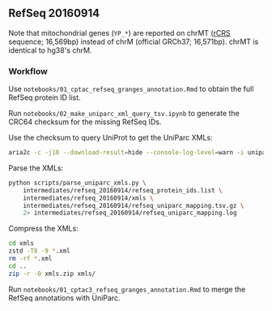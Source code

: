 ## RefSeq 20160914

Note that mitochondrial genes (`YP_*`) are reported on chrMT ([rCRS] sequence; 16,569bp) instead of chrM (official GRCh37; 16,571bp). chrMT is identical to hg38's chrM.

[rCRS]: https://en.wikipedia.org/wiki/Cambridge_Reference_Sequence


### Workflow
Use `notebooks/01_cptac_refseq_granges_annotation.Rmd` to obtain the full RefSeq protein ID list.

Run `notebooks/02_make_uniparc_xml_query_tsv.ipynb` to generate the CRC64 checksum for the missing RefSeq IDs.

Use the checksum to query UniProt to get the UniParc XMLs:

```bash
aria2c -c -j10 --download-result=hide --console-log-level=warn -i uniparc_aria2_downloads.links
```

Parse the XMLs:

```bash
python scripts/parse_uniparc_xmls.py \
    intermediates/refseq_20160914/refseq_protein_ids.list \
    intermediates/refseq_20160914/xmls \
    intermediates/refseq_20160914/refseq_uniparc_mapping.tsv.gz \
    2> intermediates/refseq_20160914/refseq_uniparc_mapping.log
```

Compress the XMLs:

```bash
cd xmls
zstd -T8 -9 *.xml
rm -rf *.xml
cd ..
zip -r -0 xmls.zip xmls/
```

Run `notebooks/01_cptac3_refseq_granges_annotation.Rmd` to merge the RefSeq annotations with UniParc.